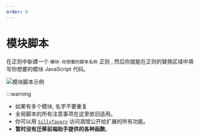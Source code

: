 ```yaml
---
order: 6
---
```


# 模块脚本

在正则中新建一个 `模块-你想要的脚本名称` 正则 , 然后你就能在正则的替换区域中填写你想要的模块 JavaScript 代码。

![模块脚本示例](/模块脚本.png)

:::warning

- 如果有多个模块, 名字不要重复
- 全局脚本的所有注意事项在这里依旧适用。
- 你可以用 [`SillyTavern`](https://github.com/SillyTavern/SillyTavern/blob/release/public/scripts/st-context.js#L76) 访问酒馆公开给扩展的所有功能。
- **暂时没有迁移前端助手提供的各种函数**。